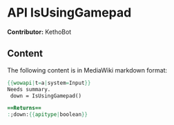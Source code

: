 # API IsUsingGamepad

**Contributor:** KethoBot

## Content

The following content is in MediaWiki markdown format:

```mediawiki
{{wowapi|t=a|system=Input}}
Needs summary.
 down = IsUsingGamepad()

==Returns==
:;down:{{apitype|boolean}}
```